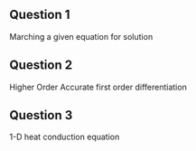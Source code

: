 ## Question 1 
Marching a given equation for solution 
## Question 2 
Higher Order Accurate first order differentiation 
## Question 3 
1-D heat conduction equation
